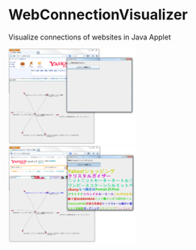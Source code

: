 # WebConnectionVisualizer

Visualize connections of websites in Java Applet

<a target="_blank" href="https://raw.githubusercontent.com/tanakasan2525/WebConnectionVisualizer/assets/nettest1.png">
<img width="50%" height="50%" alt="Calendar" src="https://raw.githubusercontent.com/tanakasan2525/WebConnectionVisualizer/assets/nettest1.png"></a>

<a target="_blank" href="https://raw.githubusercontent.com/tanakasan2525/WebConnectionVisualizer/assets/nettest2.png">
<img width="50%" height="50%" alt="Calendar" src="https://raw.githubusercontent.com/tanakasan2525/WebConnectionVisualizer/assets/nettest2.png"></a>
